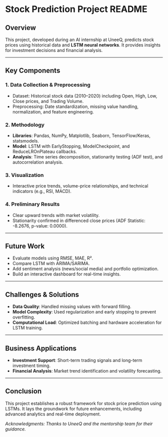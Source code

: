 # Stock Prediction Project README

## Overview
This project, developed during an AI internship at UneeQ, predicts stock prices using historical data and **LSTM neural networks**. It provides insights for investment decisions and financial analysis.

---

## Key Components

### 1. **Data Collection & Preprocessing**
- Dataset: Historical stock data (2010–2020) including Open, High, Low, Close prices, and Trading Volume.
- Preprocessing: Date standardization, missing value handling, normalization, and feature engineering.

### 2. **Methodology**
- **Libraries**: Pandas, NumPy, Matplotlib, Seaborn, TensorFlow/Keras, statsmodels.
- **Model**: LSTM with EarlyStopping, ModelCheckpoint, and ReduceLROnPlateau callbacks.
- **Analysis**: Time series decomposition, stationarity testing (ADF test), and autocorrelation analysis.

### 3. **Visualization**
- Interactive price trends, volume-price relationships, and technical indicators (e.g., RSI, MACD).

### 4. **Preliminary Results**
- Clear upward trends with market volatility.
- Stationarity confirmed in differenced close prices (ADF Statistic: -8.2676, p-value: 0.0000).

---

## Future Work
- Evaluate models using RMSE, MAE, R².
- Compare LSTM with ARIMA/SARIMA.
- Add sentiment analysis (news/social media) and portfolio optimization.
- Build an interactive dashboard for real-time insights.

---

## Challenges & Solutions
- **Data Quality**: Handled missing values with forward filling.
- **Model Complexity**: Used regularization and early stopping to prevent overfitting.
- **Computational Load**: Optimized batching and hardware acceleration for LSTM training.

---

## Business Applications
- **Investment Support**: Short-term trading signals and long-term investment timing.
- **Financial Analysis**: Market trend identification and volatility forecasting.

---

## Conclusion
This project establishes a robust framework for stock price prediction using LSTMs. It lays the groundwork for future enhancements, including advanced analytics and real-time deployment.

*Acknowledgments: Thanks to UneeQ and the mentorship team for their guidance.*